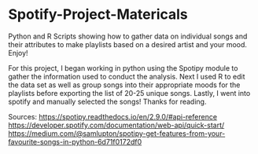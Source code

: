 # Spotify-Project-Matericals
Python and R Scripts showing how to gather data on individual songs and their 
                  attributes to make playlists based on a desired artist and your mood. Enjoy!

For this project, I began working in python using the Spotipy module to gather the information used to conduct the analysis.
Next I used R to edit the data set as well as group songs into their appropriate moods for the playlists before exporting the list of 20-25
                  unique songs.
Lastly, I went into spotify and manually selected the songs!
Thanks for reading.

Sources: 
https://spotipy.readthedocs.io/en/2.9.0/#api-reference
https://developer.spotify.com/documentation/web-api/quick-start/
https://medium.com/@samlupton/spotipy-get-features-from-your-favourite-songs-in-python-6d71f0172df0

